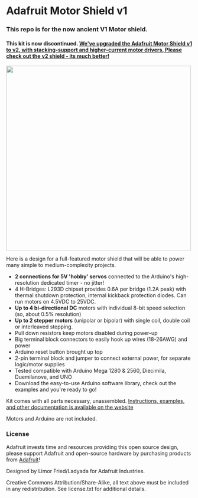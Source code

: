 # Adafruit Motor Shield v1

### This repo is for the now ancient V1 Motor shield.
#### This kit is now discontinued. [We've upgraded the Adafruit Motor Shield v1 to v2, with stacking-support and higher-current motor drivers, Please check out the v2 shield - its much better!](https://www.adafruit.com/product/1438)

<a href="https://www.adafruit.com/product/81"><img src="assets/board.jpg?raw=true" width="500px"></a>

Here is a design for a full-featured motor shield that will be able to power many simple to medium-complexity projects.

- __2 connections for 5V 'hobby' servos__ connected to the Arduino's high-resolution dedicated timer - no jitter!
- 4 H-Bridges: L293D chipset provides 0.6A per bridge (1.2A peak) with thermal shutdown protection, internal kickback protection diodes. Can run motors on 4.5VDC to 25VDC.
- __Up to 4 bi-directional DC__ motors with individual 8-bit speed selection (so, about 0.5% resolution)
- __Up to 2 stepper motors__ (unipolar or bipolar) with single coil, double coil or interleaved stepping.
- Pull down resistors keep motors disabled during power-up
- Big terminal block connectors to easily hook up wires (18-26AWG) and power
- Arduino reset button brought up top
- 2-pin terminal block and jumper to connect external power, for separate logic/motor supplies
- Tested compatible with Arduino Mega 1280 & 2560, Diecimila, Duemilanove, and UNO
- Download the easy-to-use Arduino software library, check out the examples and you're ready to go!

Kit comes with all parts necessary, unassembled. [Instructions, examples, and other documentation is available on the website](http://learn.adafruit.com/adafruit-motor-shield)

Motors and Arduino are not included.

### License

Adafruit invests time and resources providing this open source design, please support Adafruit and open-source hardware by purchasing products from [Adafruit](https://www.adafruit.com)!

Designed by Limor Fried/Ladyada for Adafruit Industries.

Creative Commons Attribution/Share-Alike, all text above must be included in any redistribution. See license.txt for additional details.
